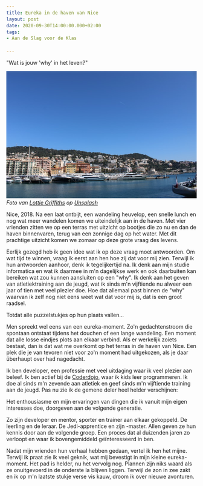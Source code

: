 ```yaml
---
title: Eureka in de haven van Nice
layout: post
date: 2020-09-30T14:00:00.000+02:00
tags:
- Aan de Slag voor de Klas

---
```

"Wat is jouw 'why' in het leven?"

![](/uploads/lottie-griffiths-i8ziluncsm8-unsplash.jpg)  
_Foto van_ [_Lottie Griffiths_](https://unsplash.com/@lottiegriff1206?utm_source=unsplash&utm_medium=referral&utm_content=creditCopyText) _op_ [_Unsplash_](https://unsplash.com/s/photos/nice?utm_source=unsplash&utm_medium=referral&utm_content=creditCopyText)

Nice, 2018. Na een laat ontbijt, een wandeling heuvelop, een snelle lunch en nog wat meer wandelen komen we uiteindelijk aan in de haven. Met vier vrienden zitten we op een terras met uitzicht op bootjes die zo nu en dan de haven binnenvaren, terug van een zonnige dag op het water. Met dit prachtige uitzicht komen we zomaar op deze grote vraag des levens.

Eerlijk gezegd heb ik geen idee wat ik op deze vraag moet antwoorden. Om wat tijd te winnen, vraag ik eerst aan hen hoe zij dat voor mij zien. Terwijl ik hun antwoorden aanhoor, denk ik tegelijkertijd na. Ik denk aan mijn studie informatica en wat ik daarmee in m'n dagelijkse werk en ook daarbuiten kan bereiken wat zou kunnen aansluiten op een "why". Ik denk aan het geven van atletiektraining aan de jeugd, wat ik sinds m'n vijftiende nu alweer een jaar of tien met veel plezier doe. Hoe dat allemaal past binnen de "why" waarvan ik zelf nog niet eens weet wat dat voor mij is, dat is een groot raadsel.

Totdat alle puzzelstukjes op hun plaats vallen...

Men spreekt wel eens van een eureka-moment. Zo'n gedachtenstroom die spontaan ontstaat tijdens het douchen of een lange wandeling. Een moment dat alle losse eindjes plots aan elkaar verbind. Als er werkelijk zoiets bestaat, dan is dat wat me overkomt op het terras in de haven van Nice. Een plek die je van tevoren niet voor zo'n moment had uitgekozen, als je daar überhaupt over had nagedacht.

Ik ben developer, een professie met veel uitdaging waar ik veel plezier aan beleef. Ik ben actief bij de [Coderdojo](https://coderdojo.nl/), waar ik kids leer programmeren. Ik doe al sinds m'n zevende aan atletiek en geef sinds m'n vijftiende training aan de jeugd. Pas nu zie ik de gemene deler heel helder verschijnen:

Het enthousiasme en mijn ervaringen van dingen die ik vanuit mijn eigen interesses doe, doorgeven aan de volgende generatie.

Zo zijn developer en mentor, sporter en trainer aan elkaar gekoppeld. De leerling en de leraar. De Jedi-apprentice en zijn -master. Allen geven ze hun kennis door aan de volgende groep. Een proces dat al duizenden jaren zo verloopt en waar ik bovengemiddeld geïnteresseerd in ben.

Nadat mijn vrienden hun verhaal hebben gedaan, vertel ik hen het mijne. Terwijl ik praat zie ik veel geknik, wat mij bevestigt in mijn kleine eureka-moment. Het pad is helder, nu het vervolg nog. Plannen zijn niks waard als ze onuitgevoerd in de onderste la blijven liggen. Terwijl de zon in zee zakt en ik op m'n laatste stukje verse vis kauw, droom ik over nieuwe avonturen.